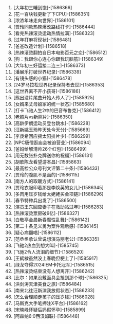 
1. [大年初三睡到饱]-[1586366]
1. [花一百块钱更新了下CPU]-[1586351]
1. [浓浓年味走向世界]-[1586101]
1. [贾玲同款热辣爆改路线打卡]-[1586444]
1. [看完热辣滚烫运动热情拉满]-[1586323]
1. [过年打麻将现状]-[1586481]
1. [爸爸改造计划]-[1586518]
1. [热辣滚烫翻拍自日本电影百元之恋]-[1586512]
1. [狗：我跟你心连心你跟我玩脑筋]-[1586349]
1. [大年初三好运接二连三]-[1586373]
1. [潘展乐打破世界纪录]-[1586339]
1. [有镜头感的小猫]-[1586478]
1. [24岁马拉松世界纪录保持者去世]-[1586353]
1. [这世界离不开小孩哥]-[1586186]
1. [熊出没片尾曲开始人传人了]-[1585925]
1. [女婿来丈母娘家的统一状态]-[1585680]
1. [打卡飞驰人生2中的巴音布鲁克]-[1586412]
1. [老照片vs新照片]-[1586350]
1. [高龄伊朗运动员登台跳水]-[1586228]
1. [汪新姚玉玲昨天处今天分]-[1585669]
1. [李庚希回应摇太阳排片少]-[1586299]
1. [NPC唐僧逛庙会被迫营业]-[1586094]
1. [爸妈给解清帅26个红包]-[1586499]
1. [用无数张扑克牌送你的祝福]-[1586131]
1. [胡歌陈龙看望游本昌]-[1585863]
1. [最高检公众号刊文评第二十条]-[1586433]
1. [贾玲的腹肌不是画的]-[1586115]
1. [南方人的取暖方式]-[1586141]
1. [贾玲衣服印着那是李焕英的女儿]-[1586345]
1. [多肉用压岁钱给太姥姥买金项链]-[1586296]
1. [春节特种兵出发了]-[1586500]
1. [演员王东回应妻子在救助站过年]-[1586283]
1. [热辣滚烫票房破9亿]-[1586327]
1. [白敬亭金晨新春魔性乱舞]-[1586142]
1. [第二十条见义勇为案件观后感]-[1586145]
1. [疑心病翻唱]-[1586112]
1. [范丞丞承认曾说想演马丽老公]-[1586335]
1. [飞驰2热血到想大叫]-[1585745]
1. [飞驰2令人流泪的细节]-[1586520]
1. [王鹤棣虽然没上春晚但梗上了]-[1585917]
1. [绿龙夺得2024IEM卡托冠军]-[1586515]
1. [热辣滚烫结束没有人想离开]-[1586242]
1. [比尔：如果没戴面具会抢到那个球]-[1586325]
1. [洪剑涛天津美食之旅]-[1586484]
1. [南来北往汪新演我放假状态]-[1586233]
1. [怎么合理顺走孩子的压岁钱]-[1586028]
1. [马斯克大手笔押注X平台]-[1586162]
1. [宋晓峰怀疑后妈假怀孕]-[1585899]
1. [阿森纳6:0西汉姆联]-[1586448]